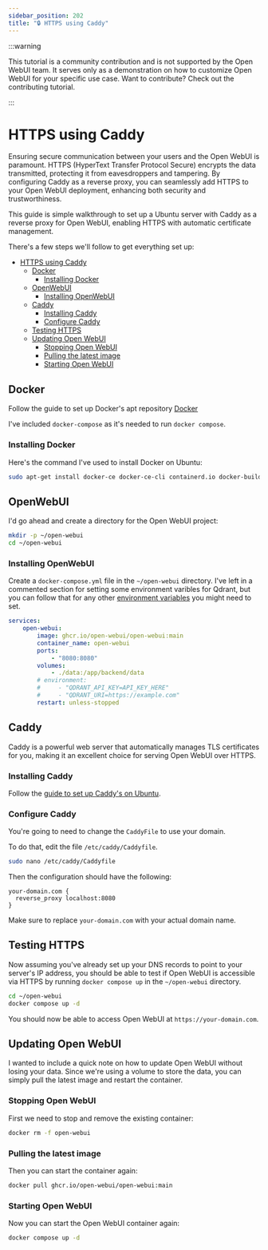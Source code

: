 ```yaml
---
sidebar_position: 202
title: "🔒 HTTPS using Caddy"
---
```


:::warning

This tutorial is a community contribution and is not supported by the Open WebUI team. It serves only as a demonstration on how to customize Open WebUI for your specific use case. Want to contribute? Check out the contributing tutorial.

:::

# HTTPS using Caddy

Ensuring secure communication between your users and the Open WebUI is paramount. HTTPS (HyperText Transfer Protocol Secure) encrypts the data transmitted, protecting it from eavesdroppers and tampering. By configuring Caddy as a reverse proxy, you can seamlessly add HTTPS to your Open WebUI deployment, enhancing both security and trustworthiness.

This guide is simple walkthrough to set up a Ubuntu server with Caddy as a reverse proxy for Open WebUI, enabling HTTPS with automatic certificate management.

There's a few steps we'll follow to get everything set up:

- [HTTPS using Caddy](#https-using-caddy)
  - [Docker](#docker)
    - [Installing Docker](#installing-docker)
  - [OpenWebUI](#openwebui)
    - [Installing OpenWebUI](#installing-openwebui)
  - [Caddy](#caddy)
    - [Installing Caddy](#installing-caddy)
    - [Configure Caddy](#configure-caddy)
  - [Testing HTTPS](#testing-https)
  - [Updating Open WebUI](#updating-open-webui)
    - [Stopping Open WebUI](#stopping-open-webui)
    - [Pulling the latest image](#pulling-the-latest-image)
    - [Starting Open WebUI](#starting-open-webui)

## Docker

Follow the guide to set up Docker's apt repository [Docker](https://docs.docker.com/engine/install/ubuntu/#install-using-the-repository)

I've included `docker-compose` as it's needed to run `docker compose`.

### Installing Docker

Here's the command I've used to install Docker on Ubuntu:

```bash
sudo apt-get install docker-ce docker-ce-cli containerd.io docker-buildx-plugin docker-compose-plugin docker-compose
```

## OpenWebUI

I'd go ahead and create a directory for the Open WebUI project:

```bash
mkdir -p ~/open-webui
cd ~/open-webui
```

### Installing OpenWebUI

Create a `docker-compose.yml` file in the `~/open-webui` directory.  I've left in a commented section for setting some environment varibles for Qdrant, but you can follow that for any other [environment variables](https://docs.openwebui.com/getting-started/env-configuration) you might need to set.

```yaml
services:
    open-webui:
        image: ghcr.io/open-webui/open-webui:main
        container_name: open-webui
        ports:
            - "8080:8080"
        volumes:
            - ./data:/app/backend/data
        # environment:
        #     - "QDRANT_API_KEY=API_KEY_HERE"
        #     - "QDRANT_URI=https://example.com"
        restart: unless-stopped
```

## Caddy

Caddy is a powerful web server that automatically manages TLS certificates for you, making it an excellent choice for serving Open WebUI over HTTPS.

### Installing Caddy

Follow the [guide to set up Caddy's on Ubuntu](https://caddyserver.com/docs/install#debian-ubuntu-raspbian).  

### Configure Caddy

You're going to need to change the `CaddyFile` to use your domain.  

To do that, edit the file `/etc/caddy/Caddyfile`.

```bash
sudo nano /etc/caddy/Caddyfile
```

Then the configuration should have the following:

```caddyfile
your-domain.com {
  reverse_proxy localhost:8080
}
```

Make sure to replace `your-domain.com` with your actual domain name.

## Testing HTTPS

Now assuming you've already set up your DNS records to point to your server's IP address, you should be able to test if Open WebUI is accessible via HTTPS by running `docker compose up` in the `~/open-webui` directory.

```bash
cd ~/open-webui
docker compose up -d
```

You should now be able to access Open WebUI at `https://your-domain.com`.

## Updating Open WebUI

I wanted to include a quick note on how to update Open WebUI without losing your data. Since we're using a volume to store the data, you can simply pull the latest image and restart the container.

### Stopping Open WebUI

First we need to stop and remove the existing container:

```bash
docker rm -f open-webui
```

### Pulling the latest image

Then you can start the container again:

```bash
docker pull ghcr.io/open-webui/open-webui:main
```

### Starting Open WebUI

Now you can start the Open WebUI container again:

```bash
docker compose up -d
```
